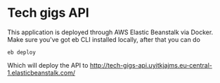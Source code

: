 # Tech gigs API

This application is deployed through AWS Elastic Beanstalk via Docker.
Make sure you've got eb CLI installed locally, after that you can do

```
eb deploy
```

Which will deploy the API to http://tech-gigs-api.uyitkjajms.eu-central-1.elasticbeanstalk.com/
